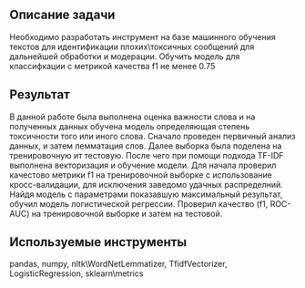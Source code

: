 <article class="markdown-body entry-content container-lg" itemprop="text">
  <h2 dir="auto">
  Описание задачи</h2>
  <p dir="auto">Необходимо разработать инструмент на базе машинного обучения текстов для идентификации плохих\токсичных сообщений для дальнейшей обработки и модерации.
  Обучить модель для классифкации с метрикой качества f1 не менее 0.75</p>
  <h2 dir="auto">
   Результат</h2>
<p dir="auto">
  В данной работе была выполнена оценка важности слова и на полученных данных обучена модель определяющая степень токсичности того или иного слова.
  Сначало проведен первичный анализ данных, и затем лемматация слов. Далее выборка была поделена на тренировочную ит тестовую. 
  После чего при помощи подхода TF-IDF выполнена векторизация и обучение модели.
  Для начала проверил качестово метрики f1 на тренировочной выборке с использование кросс-валидации, для исключения заведомо удачных распределний.
  Найдя модель с параметрами показавшую максимальный результат, обучил модель логистической регрессии. 
  Проверил качество (f1, ROC-AUC) на тренировочной выборке и затем на тестовой.
</p>
  <h2 dir="auto">
<h2 dir="auto">
 Используемые инструменты</h2>
<p dir="auto">pandas, numpy, nltk\WordNetLemmatizer, TfidfVectorizer, LogisticRegression, sklearn\metrics</p>
</article>
